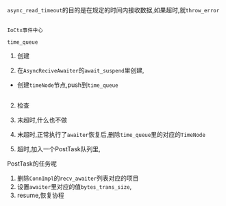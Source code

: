 `async_read_timeout`的目的是在规定的时间内接收数据,如果超时,就`throw_error`

```plaintext

IoCtx事件中心

time_queue

```

1. 创建

1. 在`AsyncReciveAwaiter`的`await_suspend`里创建,
  - 创建`timeNode`节点,push到`time_queue`

```plaintext

```

2. 检查

1. 末超时,什么也不做
2. 末超时,正常执行了`awaiter`恢复后,删除`time_queue`里的对应的`TimeNode`
3. 超时,加入一个PostTask队列里,

PostTask的任务呢

1. 删除`ConnImpl`的`recv_awaiter`列表对应的项目
2. 设置`awaiter`里对应的值`bytes_trans_size`,
3. resume,恢复协程

